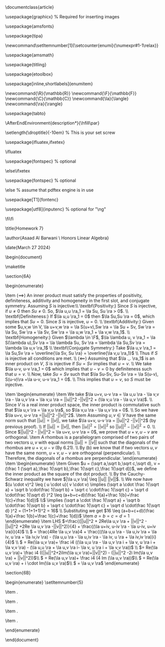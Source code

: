 
\documentclass{article}

\usepackage{graphicx} % Required for inserting images

\usepackage{amsfonts}

\usepackage{tipa}

\newcommand\setItemnumber[1]{\setcounter{enumi}{\numexpr#1-1\relax}}

\usepackage{amsmath}

\usepackage{titling}

\usepackage{etoolbox}

\usepackage[inline,shortlabels]{enumitem}

  
\newcommand{\R}{\mathbb{R}}
\newcommand{\F}{\mathbb{F}}
\newcommand{\C}{\mathbb{C}}
\newcommand{\la}{\langle}
\newcommand{\ra}{\rangle}

\usepackage{tabto}

\AfterEndEnvironment{description*}{\hfill\par}

  

\setlength{\droptitle}{-10em}   % This is your set screw

\usepackage{ifluatex,ifxetex}

\ifluatex

  \usepackage{fontspec} % optional

\else\ifxetex

  \usepackage{fontspec} % optional

\else % assume that pdftex engine is in use

  \usepackage[T1]{fontenc}

  \usepackage[utf8]{inputenc} % optional for "\ng"

\fi\fi
 
\title{Homework 7}

\author{Asaad Al Barwani
\\  Honors Linear Algebra}

\date{March 27 2024}

  

\begin{document}

  

\maketitle

  

\section{6A}

\begin{enumerate}

\item ($\implies$) An inner product must satisfy the properties of positivity, definiteness, additivity and homogeneity in the first slot, and conjugate symmetry. Assuming $S$ is injective:\\\\
\textbf{Positivity:}  Since $S$ is injective, if $u \neq 0$ then $Su \neq 0$. So, $\la u,u \ra_1 = \la Su, Su \ra > 0$.
\\\\ \textbf{Definiteness:} If $\la u,u \ra_1 = 0$ then $\la Su,Su \ra = 0$, which implies that $Su=0$. Since $S$ is injective, $u=0$.
\\\\ \textbf{Additivity:} Given some $u,v,w \in V, \la u+v,w \ra = \la S(u+v),Sw \ra = \la Su + Sv, Sw \ra = \la Su, Sw \ra + \la Sv, Sw \ra = \la u,w \ra_1 + \la v,w \ra_1$. 
\\\\ \textbf{Homogeneity:} Given $\lambda \in \F$, $\la \lambda u, v \ra_1 = \la S(\lambda u),Sv \ra = \la \lambda Su, Sv \ra = \lambda \la Su,Sv \ra = \lambda \la u,v \ra_1$
\\\\ \textbf{Conjugate Symmetry:} Take $\la u,v \ra_1 = \la Su,Sv \ra = \overline{\la Sv, Su \ra} = \overline{\la v,u \ra_1}$
\\\\ Thus if $S$ is injective all conditions are met.
\\\\ ($\impliedby$) Assuming that $\la .,. \ra_1$ is an inner product on $V$, $S$ is injective if $Su=Sv$ implies that $u=v$. \\\\ We take $\la u-v, u-v \ra_1 = 0$ which implies that $u-v=0$ by definiteness such that $u=v.$ \\\\ Now, take $Su=Sv$ such that $\la Su-Sv, Su-Sv \ra = \la S(u-v), S(u-v)\ra =\la u-v, u-v \ra_1 = 0$. \\\\ This implies that $u=v$, so $S$ must be injective. 


\item \begin{enumerate}
\item We take $\la u+v, u-v \ra = \la u,u \ra - \la v,v \ra - \la u,v \ra + \la v,u \ra = ||u||^2 -||v||^2 + (\la v,u \ra - \la u,v \ra)$. \\\\ Since $V$ is a real inner product space, the inner product is commutative such that $\la u,v \ra = \la v,u \ra$, so $\la v,u \ra - \la u,v \ra = 0$. \\\\ So we have $\la u+v, u-v \ra =||u||^2 -||v||^2$.
\item Assuming $u,v \in V$ have the same norm such that $||u||=||v||$, we take $\la u+v, u-v \ra = ||u||^2 -||v||^2$ (by previous proof). \\\\ If $||u||=||v||$, then $||u||^2=||v||^2$ so $||u||^2 - ||v||^2 = 0$. \\\\ Since $||u||^2 - ||v||^2 = \la u+v, u-v \ra = 0$, we prove that $u+v, u-v$ are orthogonal.
\item A rhombus is a parallelogram comprised of two pairs of two vectors $u,v$ with equal norms $||u|| = ||v||$ such that the diagonals of the rhombus are $u+v, u-v$ (By 6.21). \\\\ By (b) we know that if two vectors $u,v$ have the same norm, $u+v, u-v$ are orthogonal (perpendicular). \\\\ Therefore, the diagonals of a rhombus are perpendicular.
\end{enumerate}
\item \begin{enumerate}
\item Given $u = (\sqrt a,\sqrt b,\sqrt c,\sqrt d), v = (\frac 1 {\sqrt a},\frac 1{\sqrt b},\frac 1{\sqrt c},\frac 1{\sqrt d})$, we define the inner product as the square of the dot product. \\\\ By the Cauchy-Schwarz inequality we have $|\la u,v \ra| \leq ||u|| ||v||$. \\\\ We now have $(u \cdot v)^2 \leq ( u \cdot u)( v \cdot v) \implies (\sqrt a \cdot \frac 1{\sqrt a} + \sqrt b \cdot\frac 1{\sqrt b} + \sqrt c \cdot\frac 1{\sqrt c} + \sqrt d \cdot\frac 1{\sqrt d} )^2 \leq (a+b+c+d)(\frac 1{a}+\frac 1{b}+\frac 1{c}+\frac 1{d})$ \\\\$ \implies (\sqrt a \cdot \frac 1{\sqrt a} + \sqrt b \cdot\frac 1{\sqrt b} + \sqrt c \cdot\frac 1{\sqrt c} + \sqrt d \cdot\frac 1{\sqrt d} )^2 = (1+1+1+1)^2 = 16$ \\\\ Substituting we get $16 \leq (a+b+c+d)(\frac 1{a}+\frac 1{b}+\frac 1{c}+\frac 1{d})$
\item $a=b=c=d=1$
\end{enumerate}
\item LHS $=\frac{(||u||^2 + 2Re\la u,v \ra + ||v||^2 - ||u||^2 +2Re \la u,v \ra -||v||^2)}{4} + \frac{(\la u+iv, u-iv \ra - \la u-iv, u+iv \ra)i}{4}$ 
\\\\
 $ =  \frac{4Re \la u,v \ra}4 + \frac{((\la u,u \ra - \la u,iv \ra + \la iv, u \ra + \la iv,iv \ra) - (\la u,u \ra - \la u,iv \ra - \la iv, u \ra + \la iv,iv \ra))i}{4}$ 
\\\\
$ = Re(\la u,v \ra)+ \frac i4 ((\la u,u \ra - \la u,v \ra i + \la v, u \ra i + \la v,v \ra) - (\la u,u \ra + \la u,v \ra i- \la v, u \ra i + \la v,v \ra))$ \\\\
$= Re(\la u,v \ra)+ \frac i4 ((||u||^2+2iIm(\la u,v \ra)+||v||^2) - (||u||^2 -2i Im(\la u,v \ra) + ||v||^2))$\\\\
$ = Re(\la u,v \ra)+ \frac i4 (4 Im (\la u,v \ra))$\\\\
$ = Re(\la u,v \ra) + i \cdot Im(\la u,v \ra)$\\\\
$ = \la u,v \ra$
\end{enumerate}

\section{6B}

\begin{enumerate}
\setItemnumber{5}

\item .

\item .

\item .

\item .

\end{enumerate}

\end{document}
